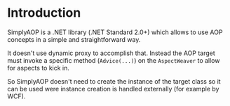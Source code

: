 # Introduction

SimplyAOP is a .NET library (.NET Standard 2.0+) which allows to use AOP concepts in a simple and straightforward way.

It doesn't use dynamic proxy to accomplish that. Instead the AOP target must invoke a specific method (`Advice(...)`) on the `AspectWeaver` to allow for aspects to kick in.

So SimplyAOP doesn't need to create the instance of the target class so it can be used were instance creation is handled externally (for example by WCF).